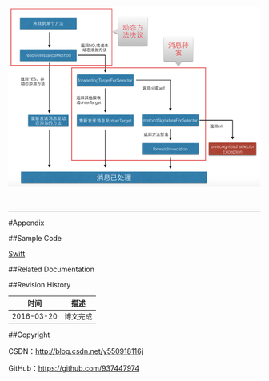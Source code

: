![](https://raw.githubusercontent.com/937447974/Blog/master/Resources/2016101401.png)

&#160;

----------

#Appendix

##Sample Code

[Swift](https://github.com/937447974/Swift)

##Related Documentation


##Revision History

| 时间 | 描述 |
| ---- | ---- |
| 2016-03-20 | 博文完成 |

##Copyright

CSDN：http://blog.csdn.net/y550918116j

GitHub：https://github.com/937447974